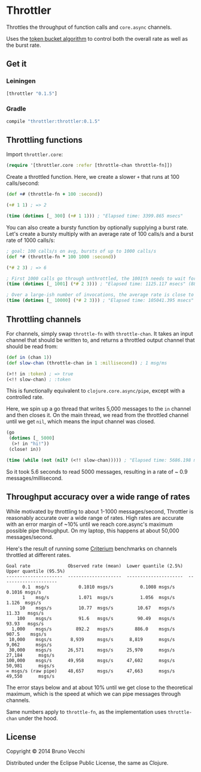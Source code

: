 # Throttler

Throttles the throughput of function calls and `core.async` channels.

Uses the [token bucket algorithm][1] to control both the overall rate as
well as the burst rate.

## Get it

### Leiningen

```clj
[throttler "0.1.5"]
```

### Gradle

```scala
compile "throttler:throttler:0.1.5"
```

## Throttling functions

Import `throttler.core`:

```clj
(require '[throttler.core :refer [throttle-chan throttle-fn]])
```

Create a throttled function. Here, we create a slower `+` that runs at 100
calls/second:

```clj
(def +# (throttle-fn + 100 :second))

(+# 1 1) ; => 2

(time (dotimes [_ 300] (+# 1 1))) ; "Elapsed time: 3399.865 msecs"
```

You can also create a bursty function by optionally supplying a burst rate.
Let's create a bursty multiply with an average rate of 100 calls/s and a burst rate of 1000 calls/s:

```clj
; goal: 100 calls/s on avg, bursts of up to 1000 calls/s
(def *# (throttle-fn * 100 1000 :second))

(*# 2 3) ; => 6

; First 1000 calls go through unthrottled, the 1001th needs to wait for about a second
(time (dotimes [_ 1001] (*# 2 3))) ; "Elapsed time: 1125.117 msecs" (889/second)

; Over a large-ish number of invocations, the average rate is close to the goal
(time (dotimes [_ 10000] (*# 2 3))) ; "Elapsed time: 105041.395 msecs" (95/second)
```

## Throttling channels

For channels, simply swap `throttle-fn` with `throttle-chan`. It takes an
input channel that should be written to, and returns a throttled output channel
that should be read from:

```clj
(def in (chan 1))
(def slow-chan (throttle-chan in 1 :millisecond)) ; 1 msg/ms

(>!! in :token) ; => true
(<!! slow-chan) ; :token
```

This is functionally equivalent to `clojure.core.async/pipe`, except with a
controlled rate.

Here, we spin up a go thread that writes 5,000 messages to the `in` channel and
then closes it. On the main thread, we read from the throttled channel until we
get `nil`, which means the input channel was closed.

```clj
(go
 (dotimes [_ 5000]
  (>! in "hi!"))
 (close! in))

(time (while (not (nil? (<!! slow-chan))))) ; "Elapsed time: 5686.198 msecs" (0.9 msg/millisecond)
```

So it took 5.6 seconds to read 5000 messages, resulting in a rate of ~ 0.9
messages/millisecond.

## Throughput accuracy over a wide range of rates

While motivated by throttling to about 1-1000 messages/second, Throttler is
reasonably accurate over a wide range of rates. High rates are accurate with an
error margin of ~10% until we reach core.async's maximum possible pipe
throughput. On my laptop, this happens at about 50,000 messages/second.

Here's the result of running some [Criterium][2] benchmarks on channels
throttled at different rates.

```
Goal rate              Observed rate (mean)  Lower quantile (2.5%)  Upper quantile (95.5%)
---------------------  --------------------  ---------------------  ---------------------
      0.1  msg/s           0.1010 msgs/s          0.1008 msgs/s          0.1016 msgs/s
      1    msg/s           1.071  msgs/s          1.056  msgs/s          1.126  msgs/s
     10    msgs/s          10.77  msgs/s         10.67   msgs/s         11.33   msgs/s
    100    msgs/s          91.6   msgs/s         90.49   msgs/s         93.93   msgs/s
  1,000    msgs/s         892.2   msgs/s        886.0    msgs/s        907.5    msgs/s
 10,000    msgs/s       8,939     msgs/s      8,819      msgs/s      9,062      msgs/s
 30,000    msgs/s      26,571     msgs/s     25,970      msgs/s     27,184      msgs/s
100,000    msgs/s      49,958     msgs/s     47,602      msgs/s     50,981      msgs/s
∞ msgs/s (raw pipe)    48,657     msgs/s     47,663      msgs/s     49,550      msgs/s
```

The error stays below and at about 10% until we get close to the theoretical
maximum, which is the speed at which we can pipe messages through channels.

Same numbers apply to `throttle-fn`, as the implementation uses `throttle-chan`
under the hood.

[1]: http://en.wikipedia.org/wiki/Token_bucket
[2]: https://github.com/hugoduncan/criterium

## License

Copyright © 2014 Bruno Vecchi

Distributed under the Eclipse Public License, the same as Clojure.
